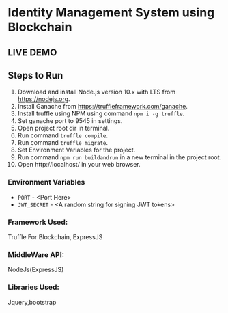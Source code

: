 # Identity Management System using Blockchain

## LIVE DEMO



## Steps to Run

1. Download and install Node.js version 10.x with LTS from https://nodejs.org.
2. Install Ganache from https://truffleframework.com/ganache.
3. Install truffle using NPM using command `npm i -g truffle`.
4. Set ganache port to 9545 in settings.
5. Open project root dir in terminal.
6. Run command `truffle compile`.
7. Run command `truffle migrate`.
8. Set Environment Variables for the project.
9. Run command `npm run buildandrun` in a new terminal in the project root.
10. Open http://localhost/ in your web browser.

### Environment Variables
- `PORT` - \<Port Here>
- `JWT_SECRET` - \<A random string for signing JWT tokens>

### Framework Used: 
Truffle For Blockchain, ExpressJS
                
### MiddleWare API: 
NodeJs(ExpressJS)

### Libraries Used: 
Jquery,bootstrap
